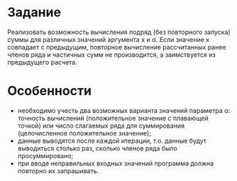 # Задание
Реализовать возможность вычисления подряд (без повторного запуска) суммы для
различных значений аргумента x и α. Если значение x совпадает с предыдущим,
повторное вычисление рассчитанных ранее членов ряда и частичных сумм не
производится, а заимствуется из предыдущего расчета.

# Особенности
- необходимо учесть два возможных варианта значений параметра α:
	точность вычислений (положительное значение с плавающей точкой)
	или число слагаемых ряда для суммирования (целочисленное положительное
	значение); 
- данные выводятся после каждой итерации, т.о. данные будут выводиться столько 
	раз, сколько членов ряда было просуммировано;
- при вводе неправильных входных значений программа должна повторно их
	запрашивать.
